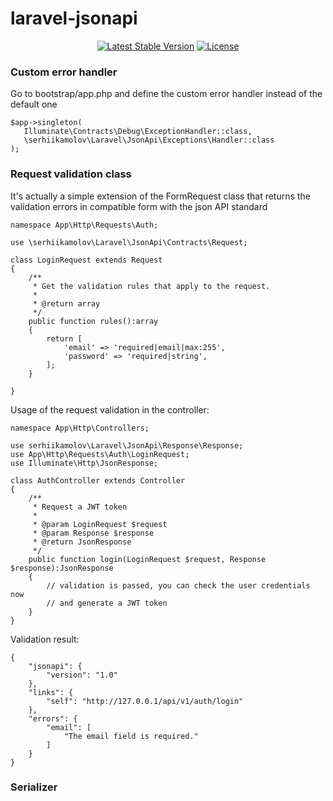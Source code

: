 # laravel-jsonapi

<p align="center">
    <a href="https://packagist.org/packages/pragmarx/version"><img alt="Latest Stable Version" src="https://img.shields.io/packagist/v/serhiikamolov/laravel-jsonapi.svg?style=flat-square"></a>
    <a href="/antonioribeiro/version/blob/master/LICENSE.md"><img alt="License" src="https://img.shields.io/badge/license-MIT-brightgreen.svg?style=flat-square"></a>
</p>

### Custom error handler

Go to bootstrap/app.php and define the custom error handler 
instead of the default one
  
    $app->singleton(
       Illuminate\Contracts\Debug\ExceptionHandler::class,
       \serhiikamolov\Laravel\JsonApi\Exceptions\Handler::class
    );
     
     
### Request validation class
It's actually a simple extension of the FormRequest class that returns the validation errors in compatible form with the json API standard

    namespace App\Http\Requests\Auth;
    
    use \serhiikamolov\Laravel\JsonApi\Contracts\Request;

    class LoginRequest extends Request
    {
        /**
         * Get the validation rules that apply to the request.
         *
         * @return array
         */
        public function rules():array
        {
            return [
                'email' => 'required|email|max:255',
                'password' => 'required|string',
            ];
        }
    
    }

Usage of the request validation in the controller:

    namespace App\Http\Controllers;
    
    use serhiikamolov\Laravel\JsonApi\Response\Response;
    use App\Http\Requests\Auth\LoginRequest;
    use Illuminate\Http\JsonResponse;
    
    class AuthController extends Controller
    {
        /**
         * Request a JWT token
         *
         * @param LoginRequest $request
         * @param Response $response
         * @return JsonResponse
         */
        public function login(LoginRequest $request, Response  $response):JsonResponse
        {
            // validation is passed, you can check the user credentials now
            // and generate a JWT token 
        }      
    }
        
Validation result:

    {
        "jsonapi": {
            "version": "1.0"
        },
        "links": {
            "self": "http://127.0.0.1/api/v1/auth/login"
        },
        "errors": {
            "email": [
                "The email field is required."
            ]
        }
    }

### Serializer

